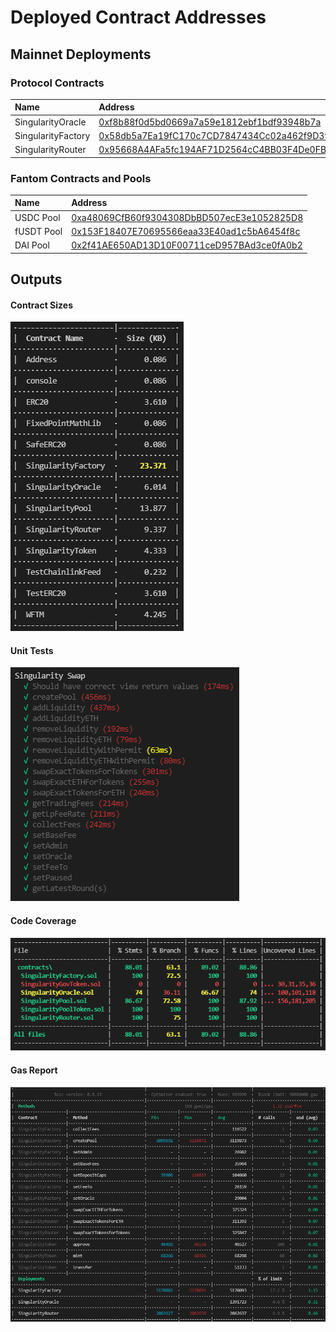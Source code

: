 # Deployed Contract Addresses

## Mainnet Deployments

### Protocol Contracts
| Name | Address |
| :--- | :--- |
| SingularityOracle | [0xf8b88f0d5bd0669a7a59e1812ebf1bdf93948b7a](https://ftmscan.com/address/0xf8b88f0d5bd0669a7a59e1812ebf1bdf93948b7a#code) |
| SingularityFactory | [0x58db5a7Ea19fC170c7CD7847434Cc02a462f9D39](https://ftmscan.com/address/0x58db5a7Ea19fC170c7CD7847434Cc02a462f9D39#code) |
| SingularityRouter | [0x95668A4AFa5fc194AF71D2564cC4BB03F4De0FB5](https://ftmscan.com/address/0x95668A4AFa5fc194AF71D2564cC4BB03F4De0FB5#code) |

### Fantom Contracts and Pools
| Name | Address |
| :--- | :--- |
| USDC Pool | [0xa48069CfB60f9304308DbBD507ecE3e1052825D8](https://ftmscan.com/address/0xa48069CfB60f9304308DbBD507ecE3e1052825D8#code) |
| fUSDT Pool | [0x153F18407E70695566eaa33E40ad1c5bA6454f8c](https://ftmscan.com/address/0x153F18407E70695566eaa33E40ad1c5bA6454f8c#code) |
| DAI Pool | [0x2f41AE650AD13D10F00711ceD957BAd3ce0fA0b2](https://ftmscan.com/address/0x2f41AE650AD13D10F00711ceD957BAd3ce0fA0b2#code) |


## Outputs
#### Contract Sizes
![](contract-sizes.png)

#### Unit Tests
![](tests.png)

#### Code Coverage
![](coverage.png)

#### Gas Report
![](gas-report.png)